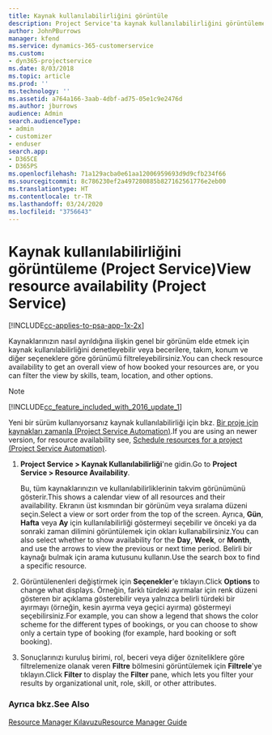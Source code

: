```yaml
---
title: Kaynak kullanılabilirliğini görüntüle
description: Project Service'ta kaynak kullanılabilirliğini görüntüleme
author: JohnPBurrows
manager: kfend
ms.service: dynamics-365-customerservice
ms.custom:
- dyn365-projectservice
ms.date: 8/03/2018
ms.topic: article
ms.prod: ''
ms.technology: ''
ms.assetid: a764a166-3aab-4dbf-ad75-05e1c9e2476d
ms.author: jburrows
audience: Admin
search.audienceType:
- admin
- customizer
- enduser
search.app:
- D365CE
- D365PS
ms.openlocfilehash: 71a129acba0e61aa12006959693d9d9cfb234f66
ms.sourcegitcommit: 8c786230ef2a497280885b827162561776e2eb00
ms.translationtype: HT
ms.contentlocale: tr-TR
ms.lasthandoff: 03/24/2020
ms.locfileid: "3756643"
---
```

# <a name="view-resource-availability-project-service"></a><span data-ttu-id="410a3-103">Kaynak kullanılabilirliğini görüntüleme (Project Service)</span><span class="sxs-lookup"><span data-stu-id="410a3-103">View resource availability (Project Service)</span></span>

[!INCLUDE[cc-applies-to-psa-app-1x-2x](../includes/cc-applies-to-psa-app-1x-2x.md)]

<span data-ttu-id="410a3-104">Kaynaklarınızın nasıl ayrıldığına ilişkin genel bir görünüm elde etmek için kaynak kullanılabilirliğini denetleyebilir veya becerilere, takım, konum ve diğer seçeneklere göre görünümü filtreleyebilirsiniz.</span><span class="sxs-lookup"><span data-stu-id="410a3-104">You can check resource availability to get an overall view of how booked your resources are, or you can filter the view by skills, team, location, and other options.</span></span>  
  
> [!NOTE]
> [!INCLUDE[cc_feature_included_with_2016_update_1](../includes/cc-feature-included-with-2016-update-1.md)]  
> 
>  <span data-ttu-id="410a3-105">Yeni bir sürüm kullanıyorsanız kaynak kullanılabilirliği için bkz. [Bir proje için kaynakları zamanla (Project Service Automation)](../project-service/schedule-resources-project.md).</span><span class="sxs-lookup"><span data-stu-id="410a3-105">If you are using an newer version, for resource availability see, [Schedule resources for a project (Project Service Automation)](../project-service/schedule-resources-project.md).</span></span>  

1. <span data-ttu-id="410a3-106">**Project Service > Kaynak Kullanılabilirliği**'ne gidin.</span><span class="sxs-lookup"><span data-stu-id="410a3-106">Go to **Project Service > Resource Availability**.</span></span>  

    <span data-ttu-id="410a3-107">Bu, tüm kaynaklarınızın ve kullanılabilirliklerinin takvim görünümünü gösterir.</span><span class="sxs-lookup"><span data-stu-id="410a3-107">This shows a calendar view of all resources and their availability.</span></span> <span data-ttu-id="410a3-108">Ekranın üst kısmından bir görünüm veya sıralama düzeni seçin.</span><span class="sxs-lookup"><span data-stu-id="410a3-108">Select a view or sort order from the top of the screen.</span></span> <span data-ttu-id="410a3-109">Ayrıca, **Gün**, **Hafta** veya **Ay** için kullanılabilirliği göstermeyi seçebilir ve önceki ya da sonraki zaman dilimini görüntülemek için okları kullanabilirsiniz.</span><span class="sxs-lookup"><span data-stu-id="410a3-109">You can also select whether to show availability for the **Day**, **Week**, or **Month**, and use the arrows to view the previous or next time period.</span></span> <span data-ttu-id="410a3-110">Belirli bir kaynağı bulmak için arama kutusunu kullanın.</span><span class="sxs-lookup"><span data-stu-id="410a3-110">Use the search box to find a specific resource.</span></span>  

2. <span data-ttu-id="410a3-111">Görüntülenenleri değiştirmek için **Seçenekler**'e tıklayın.</span><span class="sxs-lookup"><span data-stu-id="410a3-111">Click **Options** to change what displays.</span></span> <span data-ttu-id="410a3-112">Örneğin, farklı türdeki ayırmalar için renk düzeni gösteren bir açıklama gösterebilir veya yalnızca belirli türdeki bir ayırmayı (örneğin, kesin ayırma veya geçici ayırma) göstermeyi seçebilirsiniz.</span><span class="sxs-lookup"><span data-stu-id="410a3-112">For example, you can show a legend that shows the color scheme for the different types of bookings, or you can choose to show only a certain type of booking (for example, hard booking or soft booking).</span></span>  

3. <span data-ttu-id="410a3-113">Sonuçlarınızı kuruluş birimi, rol, beceri veya diğer özniteliklere göre filtrelemenize olanak veren **Filtre** bölmesini görüntülemek için **Filtrele**'ye tıklayın.</span><span class="sxs-lookup"><span data-stu-id="410a3-113">Click **Filter** to display the **Filter** pane, which lets you filter your results by organizational unit, role, skill, or other attributes.</span></span>  

### <a name="see-also"></a><span data-ttu-id="410a3-114">Ayrıca bkz.</span><span class="sxs-lookup"><span data-stu-id="410a3-114">See Also</span></span>  
 [<span data-ttu-id="410a3-115">Resource Manager Kılavuzu</span><span class="sxs-lookup"><span data-stu-id="410a3-115">Resource Manager Guide</span></span>](../project-service/resource-manager-guide.md)
